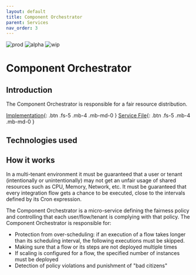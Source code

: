 ```yaml
---
layout: default
title: Component Orchestrator
parent: Services
nav_order: 3
---
```


<!-- Description Guidelines

Please note:
Use the full links to reference other files or images! Relative links will not work under our theme settings settings.
-->

<!-- please choose the appropriate batch and delete/comment the others  -->
![prod](https://img.shields.io/badge/Status-Production-brightgreen.svg)
![alpha](https://img.shields.io/badge/Alpha-yellowgreen.svg)
![wip](https://img.shields.io/badge/Work%20in%20progress-orange.svg)

# **Component Orchestrator** <!-- make sure spelling is consistent with other sources and within this document -->

## Introduction
<!-- 2 sentences: what does it do and how -->

The Component Orchestrator is responsible for a fair resource distribution.

<!--[API Reference](){: .btn .fs-5 .mb-4 .mb-md-0 }-->
[Implementation](https://github.com/openintegrationhub/openintegrationhub/tree/master/services/component-orchestrator){: .btn .fs-5 .mb-4 .mb-md-0 }
[Service File](https://github.com/openintegrationhub/openintegrationhub/tree/master/lib/component-orchestrator){: .btn .fs-5 .mb-4 .mb-md-0 }

## Technologies used
<!-- please name and elaborate on other technologies or standards the service uses -->

## How it works
<!-- describe core functionalities and underlying concepts in more detail -->

In a multi-tenant environment it must be guaranteed that a user or tenant
(intentionally or unintentionally) may not get an unfair usage of shared
resources such as CPU, Memory, Network, etc. It must be guaranteed that
every integration flow gets a chance to be executed, close to the intervals
defined by its Cron expression.

The Component Orchestrator is a micro-service defining the fairness policy
and controlling that each user/flow/tenant is complying with that policy.
The Component Orchestrator is responsible for:

* Protection from over-scheduling: if an execution of a flow takes longer than its scheduling interval, the following executions must be skipped.
* Making sure that a flow or its steps are not deployed multiple times
* If scaling is configured for a flow, the specified number of instances must be deployed
* Detection of policy violations and punishment of "bad citizens"
